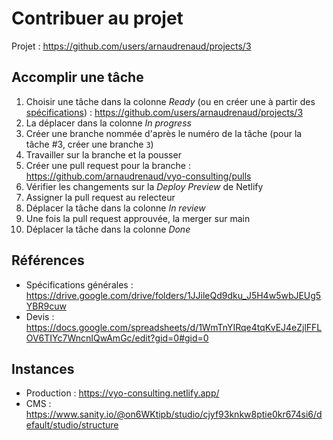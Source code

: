 # Contribuer au projet

Projet : https://github.com/users/arnaudrenaud/projects/3

## Accomplir une tâche

1. Choisir une tâche dans la colonne _Ready_ (ou en créer une à partir des [spécifications](#références)) : https://github.com/users/arnaudrenaud/projects/3
2. La déplacer dans la colonne _In progress_
3. Créer une branche nommée d'après le numéro de la tâche (pour la tâche #3, créer une branche `3`)
4. Travailler sur la branche et la pousser
5. Créer une pull request pour la branche : https://github.com/arnaudrenaud/vyo-consulting/pulls
6. Vérifier les changements sur la _Deploy Preview_ de Netlify
7. Assigner la pull request au relecteur
8. Déplacer la tâche dans la colonne _In review_
9. Une fois la pull request approuvée, la merger sur main
10. Déplacer la tâche dans la colonne _Done_

## Références

- Spécifications générales : https://drive.google.com/drive/folders/1JJileQd9dku_J5H4w5wbJEUg5YBR9cuw
- Devis : https://docs.google.com/spreadsheets/d/1WmTnYIRqe4tqKvEJ4eZjlFFLOV6TIYc7WncnIQwAmGc/edit?gid=0#gid=0

## Instances

- Production : https://vyo-consulting.netlify.app/
- CMS : https://www.sanity.io/@on6WKtipb/studio/cjyf93knkw8ptie0kr674si6/default/studio/structure
